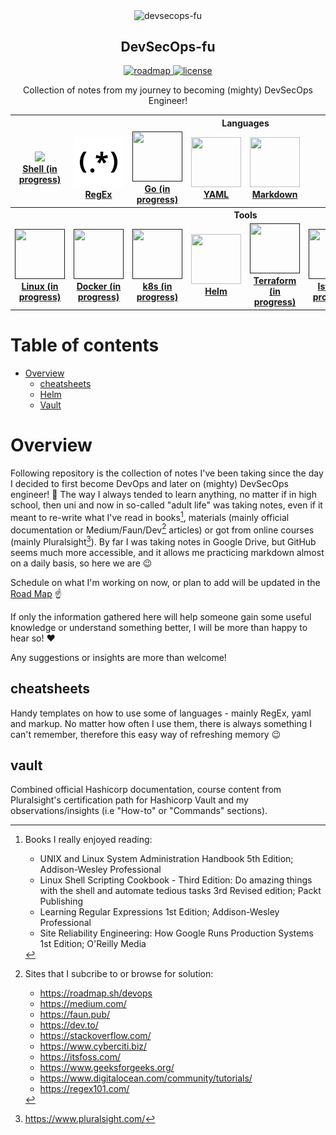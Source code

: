 <p align="center">
  <img src="https://github.com/mpiotrak/DevSecOps-fu/blob/main/_screenshots/devsecops.png" align="center" width="300px" alt="devsecops-fu">
  <h2 align="center">DevSecOps-fu</h2>
</p>

<p align="center">
  <a href="https://github.com/mpiotrak/DevSecOps-fu/projects/1">
    <img src="https://img.shields.io/badge/ROAD-MAP-blue" alt="roadmap">
  </a>
  <a href="https://github.com/mpiotrak/DevSecOps-fu//blob/main/LICENSE">
    <img src="https://img.shields.io/github/license/mpiotrak/DevSecOps-fu" alt="license">
  </a>
</p>

<p align="center">Collection of notes from my journey to becoming (mighty) DevSecOps Engineer!</p>

<table>
  <tbody>
    <tr>
      <th colspan="8">Languages</th>
    </tr>
    <tr>
      <td align="center" width="13%"><a href=""><img src="https://www.vectorlogo.zone/logos/gnu_bash/gnu_bash-icon.svg" width="80px;"><br><b>Shell (in progress)</b></a></td>
      <td align="center" width="13%"><a href="cheatsheets/regex-cheatsheet.md"><img src="_screenshots/regex1.png" width="80px;" height="80px;"><br><b>RegEx</b></a></td>
      <td align="center" width="12%"><a href=""><img src="https://www.vectorlogo.zone/logos/golang/golang-icon.svg" width="80px;" height="80px;"><br><b>Go (in progress)</b></a></td>
      <td align="center" width="12%"><a href="cheatsheets/yaml-cheatsheet.yaml"><img src="https://www.vectorlogo.zone/logos/yaml/yaml-icon.svg" width="80px;" height="80px;"><br><b>YAML</b></a></td>
      <td align="center" width="12%"><a href="cheatsheets/markdown-cheatsheet.md"><img src="https://www.vectorlogo.zone/logos/markdown-here/markdown-here-icon.svg" width="80px;" height="80px;"><br><b>Markdown</b></a></td>
      <td align="center" width="12%"></td>
      <td align="center" width="13%"></td>
      <td align="center" width="13%"></td>
    </tr>
    <tr>
      <th colspan="8">Tools</th>
    </tr>
    <tr>
      <td align="center" width="13%"><a href=""><img src="https://www.vectorlogo.zone/logos/linux/linux-icon.svg" width="80px;" height="80px;"><br><b>Linux (in progress)</b></a></td>
      <td align="center" width="13%"><a href=""><img src="https://www.vectorlogo.zone/logos/docker/docker-icon.svg" width="80px;" height="80px;"><br><b>Docker (in progress)</b></a></td>
      <td align="center" width="12%"><a href=""><img src="https://www.vectorlogo.zone/logos/kubernetes/kubernetes-icon.svg" width="80px;" height="80px;"><br /><b>k8s (in progress)</b></a></td>
      <td align="center" width="12%"><a href="helm/README.md"><img src="https://www.vectorlogo.zone/logos/helmsh/helmsh-icon.svg" width="80px;" height="80px;"><br><b>Helm</b></a></td>
      <td align="center" width="13%"><a href=""><img src="https://www.vectorlogo.zone/logos/terraformio/terraformio-icon.svg" width="80px;" height="80px;"><br><b>Terraform (in progress)</b></a></td>
      <td align="center" width="12%"><a href=""><img src="https://www.vectorlogo.zone/logos/istioio/istioio-icon.svg" width="80px;" height="80px;"><br><b>Istio (in progress)</b></a></td>
      <td align="center" width="13%"><a href="vault/README.md"><img src="https://www.vectorlogo.zone/logos/vaultproject/vaultproject-icon.svg" width="80px;" height="80px;"><br /><b>Vault</b></a></td>
      <td align="center" width="13%"><a href=""><img src="https://www.vectorlogo.zone/logos/git-scm/git-scm-icon.svg" width="80px;" height="80px;"><br><b>Git (in progress)</b></a></td>
    </tr>
  </tbody>
</table>

<!-- TODO: Check on h2 background color. -->

# Table of contents

- [Overview](#paragraph1)
  - [cheatsheets](#paragraph1.1)
  - [Helm](#paragraph1.2)
  - [Vault](#paragraph1.3)


# Overview <a name="paragraph1"></a>

Following repository is the collection of notes I've been taking since the day I decided to first become DevOps and later on (mighty) DevSecOps engineer! :ninja: The way I always tended to learn anything, no matter if in high school, then uni and now in so-called "adult life" was taking notes, even if it meant to re-write what I've read in books[^1], materials (mainly official documentation or Medium/Faun/Dev[^2] articles) or got from online courses (mainly Pluralsight[^3]). By far I was taking notes in Google Drive, but GitHub seems much more accessible, and it allows me practicing markdown almost on a daily basis, so here we are :wink:

Schedule on what I'm working on now, or plan to add will be updated in the [Road Map](https://github.com/mpiotrak/DevSecOps-fu/projects/1) :point_up:

If only the information gathered here will help someone gain some useful knowledge or understand something better, I will be more than happy to hear so! :heart:

Any suggestions or insights are more than welcome!


## cheatsheets <a name="paragraph1.1"></a>

Handy templates on how to use some of languages - mainly RegEx, yaml and markup. No matter how often I use them, there is always something I can't remember, therefore this easy way of refreshing memory :wink:


## vault <a name="paragraph1.2"></a>

Combined official Hashicorp documentation, course content from Pluralsight's certification path for Hashicorp Vault and my observations/insights (i.e "How-to" or "Commands" sections).


[^1]: Books I really enjoyed reading:
    - UNIX and Linux System Administration Handbook 5th Edition; Addison-Wesley Professional
    - Linux Shell Scripting Cookbook - Third Edition: Do amazing things with the shell and automate tedious tasks 3rd Revised edition; Packt Publishing
    - Learning Regular Expressions 1st Edition; Addison-Wesley Professional
    - Site Reliability Engineering: How Google Runs Production Systems 1st Edition; O'Reilly Media
[^2]: Sites that I subcribe to or browse for solution:
    - https://roadmap.sh/devops
    - https://medium.com/
    - https://faun.pub/
    - https://dev.to/
    - https://stackoverflow.com/
    - https://www.cyberciti.biz/
    - https://itsfoss.com/
    - https://www.geeksforgeeks.org/
    - https://www.digitalocean.com/community/tutorials/
    - https://regex101.com/
[^3]: https://www.pluralsight.com/
